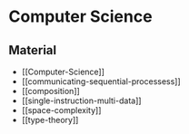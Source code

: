 # Computer Science

## Material

- [[Computer-Science]]
- [[communicating-sequential-processess]]
- [[composition]]
- [[single-instruction-multi-data]]
- [[space-complexity]]
- [[type-theory]]
